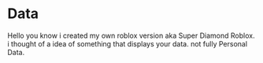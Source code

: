 # Data
Hello you know i created my own roblox version aka Super Diamond Roblox. i  thought of a idea of something that displays your data. not fully Personal Data.
